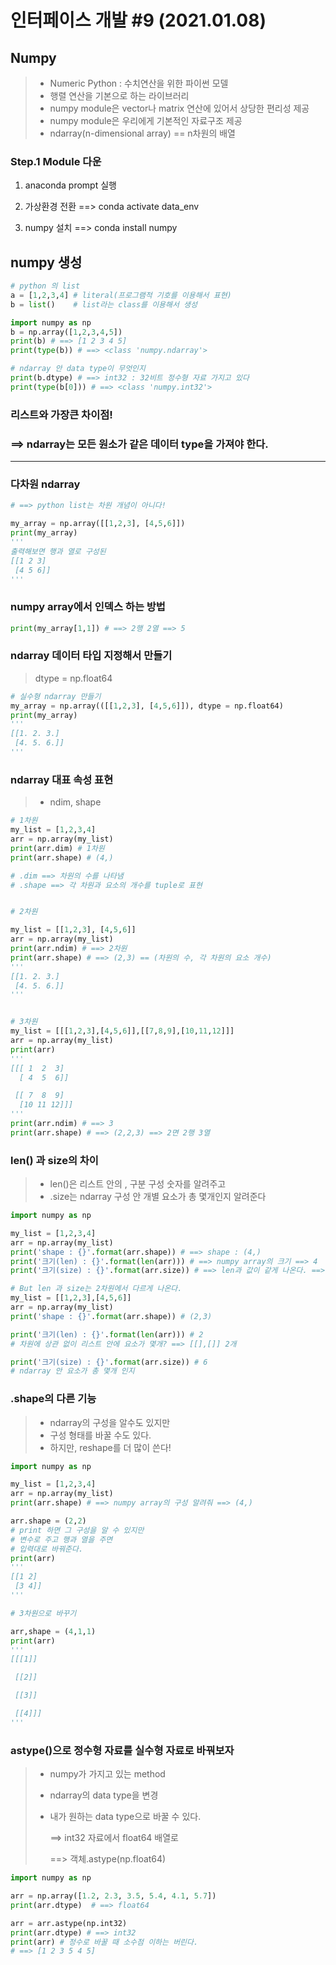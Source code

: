 # 인터페이스 개발 #9 (2021.01.08)



## Numpy

>* Numeric Python : 수치연산을 위한 파이썬 모델
>* 행렬 연산을 기본으로 하는 라이브러리
>* numpy module은  vector나 matrix 연산에 있어서 상당한 편리성 제공
>* numpy module은 우리에게 기본적인 자료구조 제공
>* ndarray(n-dimensional array) == n차원의 배열



### Step.1 Module 다운

1) anaconda prompt 실행

2) 가상환경 전환 ==> conda activate data_env

3) numpy 설치 ==> conda install numpy



## numpy 생성

```python
# python 의 list
a = [1,2,3,4] # literal(프로그램적 기호를 이용해서 표현)
b = list()    # list라는 class를 이용해서 생성

import numpy as np
b = np.array([1,2,3,4,5])
print(b) # ==> [1 2 3 4 5]
print(type(b)) # ==> <class 'numpy.ndarray'>

# ndarray 안 data type이 무엇인지
print(b.dtype) # ==> int32 : 32비트 정수형 자료 가지고 있다
print(type(b[0])) # ==> <class 'numpy.int32'>
```



### 리스트와 가장큰 차이점!

### ==> ndarray는 모든 원소가 같은 데이터 type을 가져야 한다.



---



### 다차원 ndarray

```python
# ==> python list는 차원 개념이 아니다!

my_array = np.array([[1,2,3], [4,5,6]])
print(my_array)
'''
출력해보면 행과 열로 구성된
[[1 2 3]
 [4 5 6]]
'''
```



### numpy array에서 인덱스 하는 방법

```python
print(my_array[1,1]) # ==> 2행 2열 ==> 5
```



### ndarray 데이터 타입 지정해서 만들기

> dtype = np.float64

```python
# 실수형 ndarray 만들기
my_array = np.array(([[1,2,3], [4,5,6]]), dtype = np.float64)
print(my_array)
'''
[[1. 2. 3.]
 [4. 5. 6.]]
'''
```



### ndarray 대표 속성 표현

> * ndim, shape

```python
# 1차원
my_list = [1,2,3,4]
arr = np.array(my_list)
print(arr.dim) # 1차원
print(arr.shape) # (4,)

# .dim ==> 차원의 수를 나타냄
# .shape ==> 각 차원과 요소의 개수를 tuple로 표현


# 2차원

my_list = [[1,2,3], [4,5,6]]
arr = np.array(my_list)
print(arr.ndim) # ==> 2차원
print(arr.shape) # ==> (2,3) == (차원의 수, 각 차원의 요소 개수)
'''
[[1. 2. 3.]
 [4. 5. 6.]]
'''


# 3차원
my_list = [[[1,2,3],[4,5,6]],[[7,8,9],[10,11,12]]]
arr = np.array(my_list)
print(arr)
'''
[[[ 1  2  3]
  [ 4  5  6]]

 [[ 7  8  9]
  [10 11 12]]]
'''
print(arr.ndim) # ==> 3
print(arr.shape) # ==> (2,2,3) ==> 2면 2행 3열
```



### len() 과 size의 차이

> * len()은 리스트 안의 , 구분 구성 숫자를 알려주고
> * .size는 ndarray 구성 안 개별 요소가 총 몇개인지 알려준다 

```python
import numpy as np

my_list = [1,2,3,4]
arr = np.array(my_list)
print('shape : {}'.format(arr.shape)) # ==> shape : (4,)
print('크기(len) : {}'.format(len(arr))) # ==> numpy array의 크기 ==> 4
print('크기(size) : {}'.format(arr.size)) # ==> len과 값이 같게 나온다. ==> 4

# But len 과 size는 2차원에서 다르게 나온다.
my_list = [[1,2,3],[4,5,6]]
arr = np.array(my_list)
print('shape : {}'.format(arr.shape)) # (2,3)

print('크기(len) : {}'.format(len(arr))) # 2
# 차원에 상관 없이 리스트 안에 요소가 몇개? ==> [[],[]] 2개

print('크기(size) : {}'.format(arr.size)) # 6
# ndarray 안 요소가 총 몇개 인지

```



### .shape의 다른 기능

> * ndarray의 구성을 알수도 있지만
> * 구성 형태를 바꿀 수도 있다.
> * 하지만, reshape를 더 많이 쓴다! 

```python
import numpy as np

my_list = [1,2,3,4]
arr = np.array(my_list)
print(arr.shape) # ==> numpy array의 구성 알려줘 ==> (4,)

arr.shape = (2,2) 
# print 하면 그 구성을 알 수 있지만
# 변수로 주고 행과 열을 주면
# 입력대로 바꿔준다.
print(arr)
'''
[[1 2]
 [3 4]]
'''

# 3차원으로 바꾸기

arr,shape = (4,1,1)
print(arr)
'''
[[[1]]

 [[2]]

 [[3]]

 [[4]]]
'''
```



### astype()으로 정수형 자료를 실수형 자료로 바꿔보자

> * numpy가 가지고 있는 method
>
> * ndarray의 data type을 변경
>
> * 내가 원하는 data type으로 바꿀 수 있다.
>
>   ==> int32 자료에서 float64 배열로
>
>   ==> 객체.astype(np.float64)

```python
import numpy as np

arr = np.array([1.2, 2.3, 3.5, 5.4, 4.1, 5.7])
print(arr.dtype)  # ==> float64

arr = arr.astype(np.int32)
print(arr.dtype) # ==> int32
print(arr) # 정수로 바꿀 때 소수점 이하는 버린다.
# ==> [1 2 3 5 4 5]
```



